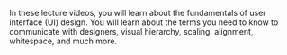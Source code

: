 In these lecture videos, you will learn about the fundamentals of user interface (UI) design. You will learn about the terms you need to know to communicate with designers, visual hierarchy, scaling, alignment, whitespace, and much more.
